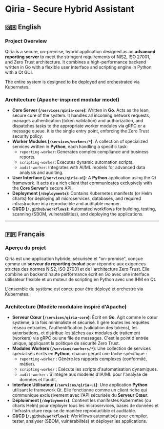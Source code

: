 # Qiria - Secure Hybrid Assistant

## 🇬🇧 English

### Project Overview

Qiria is a secure, on-premise, hybrid application designed as an **advanced reporting server** to meet the stringent requirements of NIS2, ISO 27001, and Zero Trust architecture. It combines a high-performance backend written in Go with a flexible user interface and scripting engine in Python with a Qt GUI.

The entire system is designed to be deployed and orchestrated via Kubernetes.

### Architecture (Apache-inspired modular model)

- **Core Server (`/services/qiria-core`)**: Written in **Go**. Acts as the lean, secure core of the system. It handles all incoming network requests, manages authentication (token validation) and authorization, and dispatches tasks to the appropriate worker modules via gRPC or a message queue. It is the single entry point, enforcing the Zero Trust security policy.
- **Worker Modules (`/services/workers/*`)**: A collection of specialized services written in **Python**, each handling a specific task:
  - `reporting-worker`: Generates complex compliance and business reports.
  - `scripting-worker`: Executes dynamic automation scripts.
  - `audit-worker`: Integrates with AI/ML models for advanced data analysis and auditing.
- **User Interface (`/services/qiria-ui`)**: A **Python** application using the Qt framework. It acts as a rich client that communicates exclusively with the **Core Server**'s secure API.
- **Deployment (`/deployments`)**: Contains Kubernetes manifests (or Helm charts) for deploying all microservices, databases, and required infrastructure in a reproducible and auditable manner.
- **CI/CD (`/.github/workflows`)**: Automated workflows for building, testing, scanning (SBOM, vulnerabilities), and deploying the applications.

---

## 🇫🇷 Français

### Aperçu du projet

Qiria est une application hybride, sécurisée et "on-premise", conçue comme un **serveur de reporting évolué** pour répondre aux exigences strictes des normes NIS2, ISO 27001 et de l'architecture Zero Trust. Elle combine un backend haute performance écrit en Go avec une interface utilisateur flexible et un moteur de scripting en Python avec une IHM en Qt.

L'ensemble du système est conçu pour être déployé et orchestré via Kubernetes.

### Architecture (Modèle modulaire inspiré d'Apache)

- **Serveur Cœur (`/services/qiria-core`)**: Écrit en **Go**. Agit comme le cœur système, à la fois minimaliste et sécurisé. Il gère toutes les requêtes réseau entrantes, l'authentification (validation des tokens), les autorisations, et distribue les tâches aux modules de traitement (workers) via gRPC ou une file de messages. C'est le point d'entrée unique, appliquant la politique de sécurité Zero Trust.
- **Modules Workers (`/services/workers/*`)**: Une collection de services spécialisés écrits en **Python**, chacun gérant une tâche spécifique :
  - `reporting-worker` : Génère les rapports complexes (conformité, métier).
  - `scripting-worker` : Exécute les scripts d'automatisation dynamiques.
  - `audit-worker` : S'intègre aux modèles d'IA/ML pour l'analyse de données et l'audit.
- **Interface Utilisateur (`/services/qiria-ui`)**: Une application **Python** utilisant le framework Qt. Elle fonctionne comme un client riche qui communique exclusivement avec l'API sécurisée du **Serveur Cœur**.
- **Déploiement (`/deployments`)**: Contient les manifestes Kubernetes (ou charts Helm) pour déployer tous les microservices, bases de données et l'infrastructure requise de manière reproductible et auditable.
- **CI/CD (`/.github/workflows`)**: Workflows automatisés pour compiler, tester, analyser (SBOM, vulnérabilités) et déployer les applications.